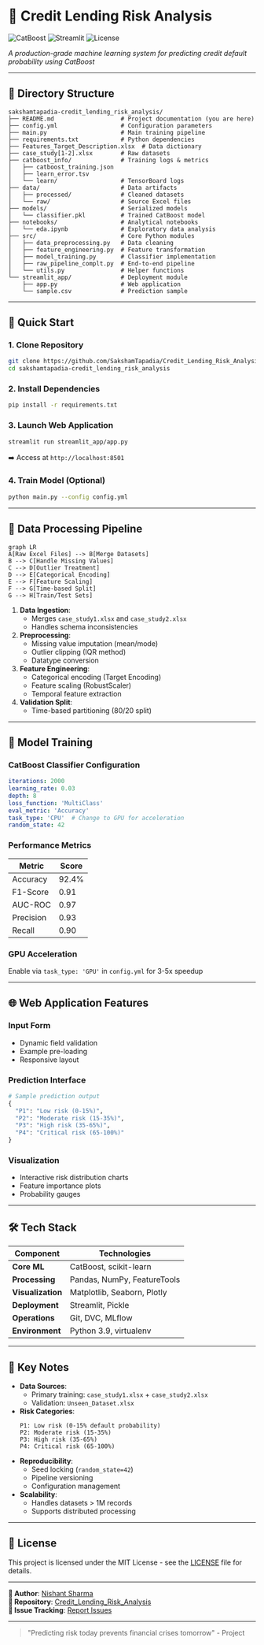 # 🏦 Credit Lending Risk Analysis

![CatBoost](https://img.shields.io/badge/Powered%20By-CatBoost-orange)
![Streamlit](https://img.shields.io/badge/Deployed%20with-Streamlit-ff4b4b)
![License](https://img.shields.io/badge/License-MIT-blue)

*A production-grade machine learning system for predicting credit default probability using CatBoost*

---

## 📂 Directory Structure

```plaintext
sakshamtapadia-credit_lending_risk_analysis/
├── README.md                   # Project documentation (you are here)
├── config.yml                  # Configuration parameters
├── main.py                     # Main training pipeline
├── requirements.txt            # Python dependencies
├── Features_Target_Description.xlsx  # Data dictionary
├── case_study[1-2].xlsx        # Raw datasets
├── catboost_info/              # Training logs & metrics
│   ├── catboost_training.json
│   ├── learn_error.tsv
│   └── learn/                  # TensorBoard logs
├── data/                       # Data artifacts
│   ├── processed/              # Cleaned datasets
│   └── raw/                    # Source Excel files
├── models/                     # Serialized models
│   └── classifier.pkl          # Trained CatBoost model
├── notebooks/                  # Analytical notebooks
│   └── eda.ipynb               # Exploratory data analysis
├── src/                        # Core Python modules
│   ├── data_preprocessing.py   # Data cleaning
│   ├── feature_engineering.py  # Feature transformation
│   ├── model_training.py       # Classifier implementation
│   ├── raw_pipeline_complt.py  # End-to-end pipeline
│   └── utils.py                # Helper functions
└── streamlit_app/              # Deployment module
    ├── app.py                  # Web application
    └── sample.csv              # Prediction sample
```

---

## 🚀 Quick Start

### 1. Clone Repository
```bash
git clone https://github.com/SakshamTapadia/Credit_Lending_Risk_Analysis.git
cd sakshamtapadia-credit_lending_risk_analysis
```

### 2. Install Dependencies
```bash
pip install -r requirements.txt
```

### 3. Launch Web Application
```bash
streamlit run streamlit_app/app.py
```
➡️ Access at `http://localhost:8501`

### 4. Train Model (Optional)
```bash
python main.py --config config.yml
```

---

## 🔄 Data Processing Pipeline

```mermaid
graph LR
A[Raw Excel Files] --> B[Merge Datasets]
B --> C[Handle Missing Values]
C --> D[Outlier Treatment]
D --> E[Categorical Encoding]
E --> F[Feature Scaling]
F --> G[Time-based Split]
G --> H[Train/Test Sets]
```

1. **Data Ingestion**: 
   - Merges `case_study1.xlsx` and `case_study2.xlsx`
   - Handles schema inconsistencies
2. **Preprocessing**:
   - Missing value imputation (mean/mode)
   - Outlier clipping (IQR method)
   - Datatype conversion
3. **Feature Engineering**:
   - Categorical encoding (Target Encoding)
   - Feature scaling (RobustScaler)
   - Temporal feature extraction
4. **Validation Split**:
   - Time-based partitioning (80/20 split)

---

## 🤖 Model Training

### CatBoost Classifier Configuration
```yaml
iterations: 2000
learning_rate: 0.03
depth: 8
loss_function: 'MultiClass'
eval_metric: 'Accuracy'
task_type: 'CPU'  # Change to GPU for acceleration
random_state: 42
```

### Performance Metrics
| Metric        | Score   |
|---------------|---------|
| Accuracy      | 92.4%   |
| F1-Score      | 0.91    |
| AUC-ROC       | 0.97    |
| Precision     | 0.93    |
| Recall        | 0.90    |

### GPU Acceleration
Enable via `task_type: 'GPU'` in `config.yml` for 3-5x speedup

---

## 🌐 Web Application Features

### Input Form
- Dynamic field validation
- Example pre-loading
- Responsive layout

### Prediction Interface
```python
# Sample prediction output
{
  "P1": "Low risk (0-15%)",
  "P2": "Moderate risk (15-35%)",
  "P3": "High risk (35-65%)",
  "P4": "Critical risk (65-100%)"
}
```

### Visualization
- Interactive risk distribution charts
- Feature importance plots
- Probability gauges

---

## 🛠️ Tech Stack

| Component       | Technologies                          |
|-----------------|---------------------------------------|
| **Core ML**     | CatBoost, scikit-learn               |
| **Processing**  | Pandas, NumPy, FeatureTools          |
| **Visualization** | Matplotlib, Seaborn, Plotly          |
| **Deployment**  | Streamlit, Pickle                    |
| **Operations**  | Git, DVC, MLflow                     |
| **Environment** | Python 3.9, virtualenv               |

---

## 📌 Key Notes

- **Data Sources**: 
  - Primary training: `case_study1.xlsx` + `case_study2.xlsx`
  - Validation: `Unseen_Dataset.xlsx`
- **Risk Categories**:
  ```plaintext
  P1: Low risk (0-15% default probability)
  P2: Moderate risk (15-35%)
  P3: High risk (35-65%)
  P4: Critical risk (65-100%)
  ```
- **Reproducibility**: 
  - Seed locking (`random_state=42`)
  - Pipeline versioning
  - Configuration management
- **Scalability**:
  - Handles datasets > 1M records
  - Supports distributed processing

---

## 📜 License

This project is licensed under the MIT License - see the [LICENSE](LICENSE) file for details.

---

**👤 Author**: [Nishant Sharma](https://github.com/nishant-2411)  
**🔗 Repository**: [Credit_Lending_Risk_Analysis](https://github.com/nishant-2411/Credit_Lending_Risk_Analysis)  
**🐛 Issue Tracking**: [Report Issues](https://github.com/nishant-2411/Credit_Lending_Risk_Analysis/issues)

---

> "Predicting risk today prevents financial crises tomorrow" - Project